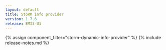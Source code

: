 ```yaml
---
layout: default
title: StoRM info provider
version: 1.7.6
release: EMI3-U1
---
```


{% assign component_filter="storm-dynamic-info-provider" %}
{% include release-notes.md %}